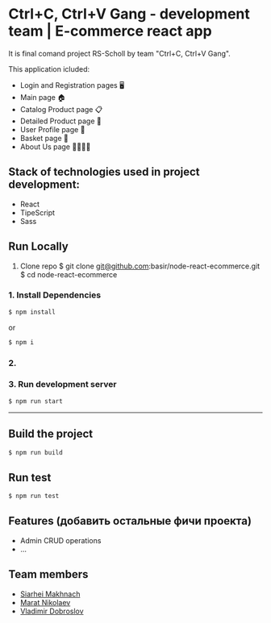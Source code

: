 # Ctrl+C, Ctrl+V Gang - development team | E-commerce react app

It is final comand project RS-Scholl by team "Ctrl+C, Ctrl+V Gang".

This application icluded:

- Login and Registration pages 🖥️
- Main page 🏠
- Catalog Product page 📋
- Detailed Product page 🔎
- User Profile page 👤
- Basket page 🛒
- About Us page 🙋‍♂️🙋‍♀️

## Stack of technologies used in project development:
- React
- TipeScript
- Sass

## Run Locally

1. Clone repo
$ git clone git@github.com:basir/node-react-ecommerce.git
$ cd node-react-ecommerce
### 1. Install Dependencies
```sh
$ npm install 
```
or

```sh
$ npm i
```

### 2. 


### 3. Run development server
```sh 
$ npm run start
```

---

## Build the project
```sh
$ npm run build
```

## Run test
```sh
$ npm run test
```

## Features (добавить остальные фичи проекта)
* Admin CRUD operations
* ...

## Team members 

* [Siarhei Makhnach](https://github.com/sergey-mak1)
* [Marat Nikolaev](https://github.com/akulove)
* [Vladimir Dobroslov](https://github.com/dobroslov)
